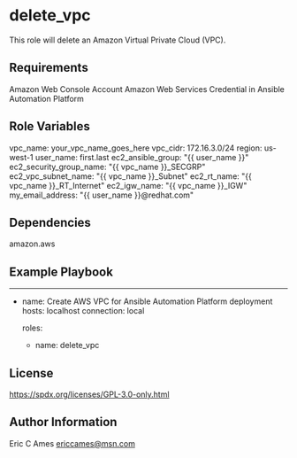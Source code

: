 delete_vpc
=========

This role will delete an Amazon Virtual Private Cloud (VPC).

Requirements
------------

Amazon Web Console Account
Amazon Web Services Credential in Ansible Automation Platform

Role Variables
--------------

vpc_name: your_vpc_name_goes_here
vpc_cidr: 172.16.3.0/24
region: us-west-1
user_name: first.last
ec2_ansible_group: "{{ user_name }}"
ec2_security_group_name: "{{ vpc_name }}_SECGRP"
ec2_vpc_subnet_name: "{{ vpc_name }}_Subnet"
ec2_rt_name: "{{ vpc_name }}_RT_Internet"
ec2_igw_name: "{{ vpc_name }}_IGW"
my_email_address: "{{ user_name }}@redhat.com"

Dependencies
------------

amazon.aws

Example Playbook
----------------

---
- name: Create AWS VPC for Ansible Automation Platform deployment
  hosts: localhost
  connection: local

  roles:

    - name: delete_vpc

License
-------

https://spdx.org/licenses/GPL-3.0-only.html

Author Information
------------------

Eric C Ames
ericcames@msn.com
